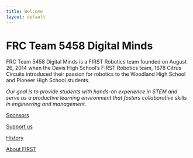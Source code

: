 ```yaml
---
title: Welcome
layout: default
---
```


# FRC Team 5458 Digital Minds

FRC Team 5458 Digital Minds is a FIRST Robotics team founded on August 26, 2014 when the Davis High School’s FIRST Robotics team, 1678 Citrus Circuits introduced their passion for robotics to the Woodland High School and Pioneer High School students.

*Our goal is to provide students with hands-on experience in STEM and serve as a productive learning environment that fosters collaborative skills in engineering and management.*

[Sponsors](/sponsors/)

[Support us](/support/)

[History](/history/)

[About FIRST](/about-first/)